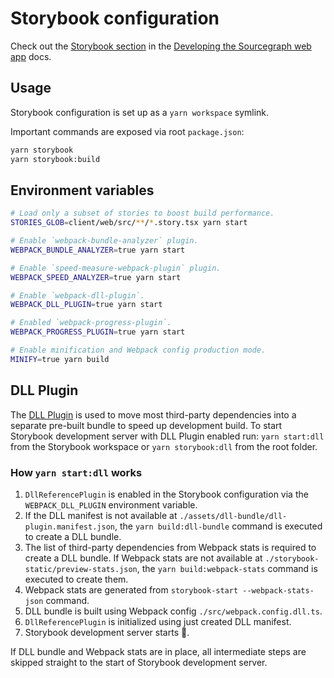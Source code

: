 # Storybook configuration

Check out the [Storybook section](https://docs.sourcegraph.com/dev/background-information/web/web_app#storybook) in the [Developing the Sourcegraph web app](https://docs.sourcegraph.com/dev/background-information/web/web_app) docs.

## Usage

Storybook configuration is set up as a `yarn workspace` symlink.

Important commands are exposed via root `package.json`:

```sh
yarn storybook
yarn storybook:build
```

## Environment variables

```sh
# Load only a subset of stories to boost build performance.
STORIES_GLOB=client/web/src/**/*.story.tsx yarn start

# Enable `webpack-bundle-analyzer` plugin.
WEBPACK_BUNDLE_ANALYZER=true yarn start

# Enable `speed-measure-webpack-plugin` plugin.
WEBPACK_SPEED_ANALYZER=true yarn start

# Enable `webpack-dll-plugin`.
WEBPACK_DLL_PLUGIN=true yarn start

# Enabled `webpack-progress-plugin`.
WEBPACK_PROGRESS_PLUGIN=true yarn start

# Enable minification and Webpack config production mode.
MINIFY=true yarn build
```

## DLL Plugin

The [DLL Plugin](https://webpack.js.org/plugins/dll-plugin/) is used to move most third-party dependencies into a separate pre-built bundle to speed up development build. To start Storybook development server with DLL Plugin enabled run: `yarn start:dll` from the Storybook workspace or `yarn storybook:dll` from the root folder.

### How `yarn start:dll` works

1. `DllReferencePlugin` is enabled in the Storybook configuration via the `WEBPACK_DLL_PLUGIN` environment variable.
2. If the DLL manifest is not available at `./assets/dll-bundle/dll-plugin.manifest.json`, the `yarn build:dll-bundle` command is executed to create a DLL bundle.
3. The list of third-party dependencies from Webpack stats is required to create a DLL bundle. If Webpack stats are not available at `./storybook-static/preview-stats.json`, the `yarn build:webpack-stats` command is executed to create them.
4. Webpack stats are generated from `storybook-start --webpack-stats-json` command.
5. DLL bundle is built using Webpack config `./src/webpack.config.dll.ts`.
6. `DllReferencePlugin` is initialized using just created DLL manifest.
7. Storybook development server starts 🎉.

If DLL bundle and Webpack stats are in place, all intermediate steps are skipped straight to the start of Storybook development server.
